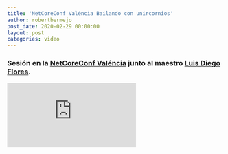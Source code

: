 ```yaml
---
title: 'NetCoreConf Valéncia Bailando con unircornios'
author: robertbermejo
post_date: 2020-02-29 00:00:00
layout: post
categories: video
---
```


### Sesión en la [NetCoreConf Valéncia](https://netcoreconf.com/valencia.html) junto al maestro [Luis Diego Flores](https://twitter.com/luizao101).<!--break-->

<iframe class="youtube" src="https://www.youtube.com/embed/BIGi2JLI5VU" frameborder="0" allow="accelerometer; autoplay; encrypted-media; gyroscope; picture-in-picture" allowfullscreen></iframe>